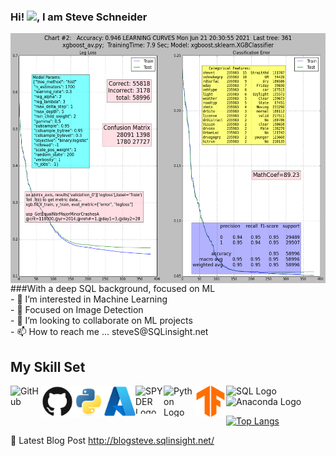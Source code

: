 ### Hi! <img src="https://raw.githubusercontent.com/MartinHeinz/MartinHeinz/master/wave.gif" width="30px">, I am Steve Schneider
<img align="right" src="https://github.com/steveSchneider2/DeepLearning/blob/main/Figure2%20accuracyLearningCurves.png" alt="Coder GIF" height="400">
<hr/>
###With a deep SQL background, focused on ML<br />
- 👀 I’m interested in Machine Learning<br />
- 🌱 Focused on Image Detection<br />
- 💞️ I’m looking to collaborate on ML projects<br />
- 📫 How to reach me ...  steveS@SQLinsight.net<br />

## My Skill Set  
<img align="left" src="https://external-content.duckduckgo.com/iu/?u=https%3A%2F%2Fwww.iconsdb.com%2Ficons%2Fpreview%2Fcaribbean-blue%2Fgithub-11-xxl.png&f=1&nofb=1" alt="GitHub" width="50" height="50" />
<img align="left" src="https://github.com/devicons/devicon/blob/master/icons/github/github-original.svg" alt="GitHub" width="50" height="50" />
<img align="left" src="https://github.com/devicons/devicon/blob/master/icons/python/python-original.svg" alt="Python Logo" width="50" height="50" />
<img align="left" src="https://github.com/devicons/devicon/blob/master/icons/azure/azure-original.svg" alt="Azure Logo" width="50" height="50" />
<img src="https://issues.streamsets.com/secure/attachment/14575/sql-server.png" alt="SQL Logo" width="50" height="50" />

<img align="left" src="https://avatars1.githubusercontent.com/u/1284937?s=280&v=4" alt="SPYDER Logo" width="45" height="45" />
<img align="left" src="https://i.imgur.com/f5M1VWO.png" alt="Python Logo" width="50" height="50" />
<img align="left" src="https://github.com/devicons/devicon/blob/master/icons/tensorflow/tensorflow-original.svg" alt="TensorFlow Logo" width="50" height="50" />
<img src="https://docs.anaconda.com/_images/Navigator_Launchpad_icon.png" alt="Anaconda Logo" width="50" height="50" />

[![Top Langs](https://github-readme-stats.vercel.app/api/top-langs/?username=steveschneider2&hide=html)](https://github.com/steveSchneider2/github-readme-stats)

📖 Latest Blog Post  http://blogsteve.sqlinsight.net/

<!---
steveSchneider2/steveSchneider2 is a ✨ special ✨ repository because its `README.md` (this file) appears on your GitHub profile.
You can click the Preview link to take a look at your changes.
<img align="left" src="https://github.com/devicons/devicon/blob/master/icons/microsoftsqlserver/microsoftsqlserver-plain-wordmark.svg" alt="SQL Logo" width="60" height="50" />
--->
